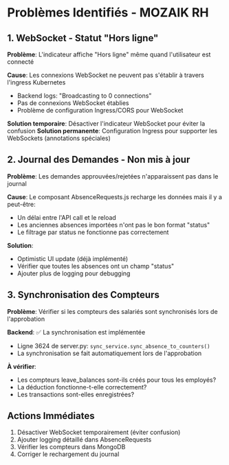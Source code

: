 # Problèmes Identifiés - MOZAIK RH

## 1. WebSocket - Statut "Hors ligne"

**Problème**: L'indicateur affiche "Hors ligne" même quand l'utilisateur est connecté

**Cause**: Les connexions WebSocket ne peuvent pas s'établir à travers l'ingress Kubernetes
- Backend logs: "Broadcasting to 0 connections"
- Pas de connexions WebSocket établies
- Problème de configuration Ingress/CORS pour WebSocket

**Solution temporaire**: Désactiver l'indicateur WebSocket pour éviter la confusion
**Solution permanente**: Configuration Ingress pour supporter les WebSockets (annotations spéciales)

## 2. Journal des Demandes - Non mis à jour

**Problème**: Les demandes approuvées/rejetées n'apparaissent pas dans le journal

**Cause**: Le composant AbsenceRequests.js recharge les données mais il y a peut-être:
- Un délai entre l'API call et le reload
- Les anciennes absences importées n'ont pas le bon format "status"
- Le filtrage par status ne fonctionne pas correctement

**Solution**: 
- Optimistic UI update (déjà implémenté)
- Vérifier que toutes les absences ont un champ "status"
- Ajouter plus de logging pour debugging

## 3. Synchronisation des Compteurs

**Problème**: Vérifier si les compteurs des salariés sont synchronisés lors de l'approbation

**Backend**: ✅ La synchronisation est implémentée
- Ligne 3624 de server.py: `sync_service.sync_absence_to_counters()`
- La synchronisation se fait automatiquement lors de l'approbation

**À vérifier**: 
- Les compteurs leave_balances sont-ils créés pour tous les employés?
- La déduction fonctionne-t-elle correctement?
- Les transactions sont-elles enregistrées?

## Actions Immédiates

1. Désactiver WebSocket temporairement (éviter confusion)
2. Ajouter logging détaillé dans AbsenceRequests
3. Vérifier les compteurs dans MongoDB
4. Corriger le rechargement du journal
